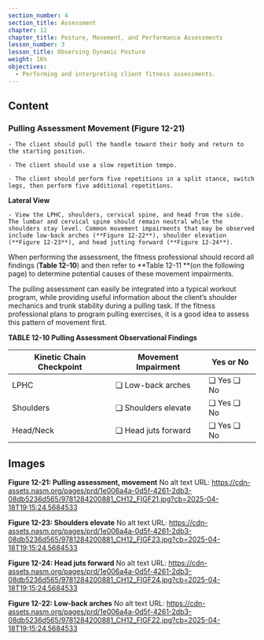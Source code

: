 ```yaml
---
section_number: 4
section_title: Assessment
chapter: 12
chapter_title: Posture, Movement, and Performance Assessments
lesson_number: 3
lesson_title: Observing Dynamic Posture
weight: 16%
objectives:
  - Performing and interpreting client fitness assessments.
---
```


## Content
### Pulling Assessment Movement (Figure 12-21)

	- The client should pull the handle toward their body and return to the starting position.

	- The client should use a slow repetition tempo.

	- The client should perform five repetitions in a split stance, switch legs, then perform five additional repetitions.

**Lateral View**

	- View the LPHC, shoulders, cervical spine, and head from the side. The lumbar and cervical spine should remain neutral while the shoulders stay level. Common movement impairments that may be observed include low-back arches (**Figure 12-22**), shoulder elevation (**Figure 12-23**), and head jutting forward (**Figure 12-24**).

When performing the assessment, the fitness professional should record all findings (**Table 12-10**) and then refer to **Table 12-11 **(on the following page) to determine potential causes of these movement impairments.

The pulling assessment can easily be integrated into a typical workout program, while providing useful information about the client’s shoulder mechanics and trunk stability during a pulling task. If the fitness professional plans to program pulling exercises, it is a good idea to assess this pattern of movement first.

**TABLE 12-10 Pulling Assessment Observational Findings**

| Kinetic Chain Checkpoint | Movement Impairment | Yes or No |
|---|---|---|
| LPHC | ❑ Low-back arches | ❑ Yes ❑ No |
| Shoulders | ❑ Shoulders elevate | ❑ Yes ❑ No |
| Head/Neck | ❑ Head juts forward | ❑ Yes ❑ No |

## Images

**Figure 12-21: Pulling assessment, movement**
No alt text
URL: https://cdn-assets.nasm.org/pages/prd/1e006a4a-0d5f-4261-2db3-08db5236d565/9781284200881_CH12_FIGF21.jpg?cb=2025-04-18T19:15:24.5684533

**Figure 12-23: Shoulders elevate**
No alt text
URL: https://cdn-assets.nasm.org/pages/prd/1e006a4a-0d5f-4261-2db3-08db5236d565/9781284200881_CH12_FIGF23.jpg?cb=2025-04-18T19:15:24.5684533

**Figure 12-24: Head juts forward**
No alt text
URL: https://cdn-assets.nasm.org/pages/prd/1e006a4a-0d5f-4261-2db3-08db5236d565/9781284200881_CH12_FIGF24.jpg?cb=2025-04-18T19:15:24.5684533

**Figure 12-22: Low-back arches**
No alt text
URL: https://cdn-assets.nasm.org/pages/prd/1e006a4a-0d5f-4261-2db3-08db5236d565/9781284200881_CH12_FIGF22.jpg?cb=2025-04-18T19:15:24.5684533